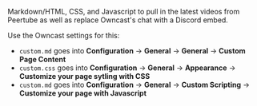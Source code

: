 Markdown/HTML, CSS, and Javascript to pull in the latest videos from Peertube as well as replace Owncast's chat with a Discord embed.

Use the Owncast settings for this:
- `custom.md` goes into **Configuration** -> **General** -> **General** -> **Custom Page Content**
- `custom.css` goes into **Configuration** -> **General** -> **Appearance** -> **Customize your page sytling with CSS**
- `custom.md` goes into **Configuration** -> **General** -> **Custom Scripting** -> **Customize your page with Javascript**

